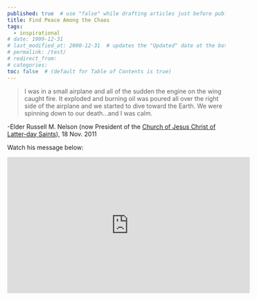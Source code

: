 ```yaml
---
published: true  # use "false" while drafting articles just before publishing
title: Find Peace Among the Chaos
tags: 
  - inspirational
# date: 1999-12-31
# last_modified_at: 2000-12-31  # updates the "Updated" date at the bottom!
# permalink: /test/
# redirect_from: 
# categories: 
toc: false  # (default for Table of Contents is true)
---
```


> I was in a small airplane and all of the sudden the engine on the wing caught fire. It exploded and burning oil was poured all over the right side of the airplane and we started to dive toward the Earth. We were spinning down to our death...and I was calm.

-Elder Russell M. Nelson (now President of the [Church of Jesus Christ of Latter-day Saints](https://www.churchofjesuschrist.org/)), 18 Nov. 2011

Watch his message below:

<iframe width="560" height="315" src="https://www.youtube.com/embed/EMwKxmTLaCs" frameborder="0" allow="accelerometer; autoplay; clipboard-write; encrypted-media; gyroscope; picture-in-picture" allowfullscreen></iframe>

